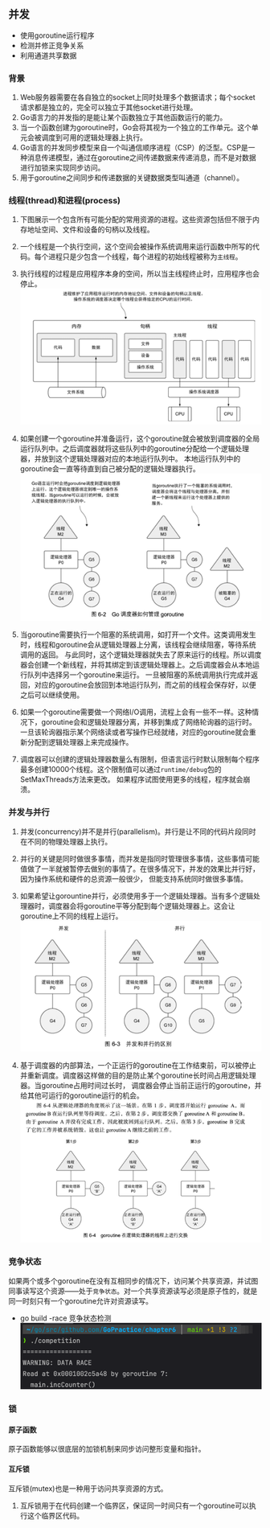 ## 并发
- 使用goroutine运行程序
- 检测并修正竞争关系
- 利用通道共享数据

### 背景
1. Web服务器需要在各自独立的socket上同时处理多个数据请求；每个socket请求都是独立的，完全可以独立于其他socket进行处理。
2. Go语言力的并发指的是能让某个函数独立于其他函数运行的能力。
3. 当一个函数创建为goroutine时，Go会将其视为一个独立的工作单元。这个单元会被调度到可用的逻辑处理器上执行。
4. Go语言的并发同步模型来自一个叫通信顺序进程（CSP）的泛型。CSP是一种消息传递模型，通过在goroutine之间传递数据来传递消息，而不是对数据进行加锁来实现同步访问。
5. 用于goroutine之间同步和传递数据的关键数据类型叫通道（channel）。

### 线程(thread)和进程(process)
1. 下图展示一个包含所有可能分配的常用资源的进程。这些资源包括但不限于内存地址空间、文件和设备的句柄以及线程。
2. 一个线程是一个执行空间，这个空间会被操作系统调用来运行函数中所写的代码。每个进程只是少包含一个线程，每个进程的初始线程被称为`主线程`。
3. 执行线程的过程是应用程序本身的空间，所以当主线程终止时，应用程序也会停止。
![](./img.png)

4. 如果创建一个goroutine并准备运行，这个goroutine就会被放到调度器的全局运行队列中。之后调度器就将这些队列中的goroutine分配给一个逻辑处理器，并放到这个逻辑处理器对应的本地运行队列中。
本地运行队列中的goroutine会一直等待直到自己被分配的逻辑处理器执行。
![](./img_1.png)
5. 当goroutine需要执行一个阻塞的系统调用，如打开一个文件。这类调用发生时，线程和goroutine会从逻辑处理器上分离，该线程会继续阻塞，等待系统调用的返回。
与此同时，这个逻辑处理器就失去了原来运行的线程。所以调度器会创建一个新线程，并将其绑定到该逻辑处理器上。之后调度器会从本地运行队列中选择另一个goroutine来运行。
一旦被阻塞的系统调用执行完成并返回，对应的goroutine会放回到本地运行队列，而之前的线程会保存好，以便之后可以继续使用。
6. 如果一个goroutine需要做一个网络I/O调用，流程上会有一些不一样。这种情况下，goroutine会和逻辑处理器分离，并移到集成了网络轮询器的运行时。
一旦该轮询器指示某个网络读或者写操作已经就绪，对应的goroutine就会重新分配到逻辑处理器上来完成操作。
7. 调度器可以创建的逻辑处理器数量么有限制，但语言运行时默认限制每个程序最多创建10000个线程。这个限制值可以通过`runtime/debug`包的SetMaxThreads方法来更改。
如果程序试图使用更多的线程，程序就会崩溃。

### 并发与并行
1. 并发(concurrency)并不是并行(parallelism)。并行是让不同的代码片段同时在不同的物理处理器上执行。
2. 并行的关键是同时做很多事情，而并发是指同时管理很多事情，这些事情可能值做了一半就被暂停去做别的事情了。在很多情况下，并发的效果比并行好，因为操作系统和硬件的总资源一般很少，
但能支持系统同时做很多事情。
3. 如果希望让gorountine并行，必须使用多于一个逻辑处理器。当有多个逻辑处理器时，调度器会将goroutine平等分配到每个逻辑处理器上。这会让goroutine上不同的线程上运行。
![](./img_2.png)

4. 基于调度器的内部算法，一个正运行的goroutine在工作结束前，可以被停止并重新调度。调度器这样做的目的是防止某个goroutine长时间占用逻辑处理器。当goroutine占用时间过长时，
调度器会停止当前正运行的goroutine，并给其他可运行的goroutine运行的机会。
![](./img_3.png)

### 竞争状态
如果两个或多个goroutine在没有互相同步的情况下，访问某个共享资源，并试图同事读写这个资源——处于`竞争状态`。对一个共享资源读写必须是原子性的，就是同一时刻只有一个goroutine允许对资源读写。
- go build -race 竞争状态检测
![](./img_4.png)

### 锁
#### 原子函数
原子函数能够以很底层的加锁机制来同步访问整形变量和指针。

#### 互斥锁
互斥锁(mutex)也是一种用于访问共享资源的方式。
1. 互斥锁用于在代码创建一个临界区，保证同一时间只有一个goroutine可以执行这个临界区代码。